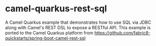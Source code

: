 # camel-quarkus-rest-sql
A Camel Quarkus example that demonstrates how to use SQL via JDBC along with Camel's REST DSL to expose a RESTful API. This example is ported to the Camel Quarkus platform from https://github.com/fabric8-quickstarts/spring-boot-camel-rest-sql
